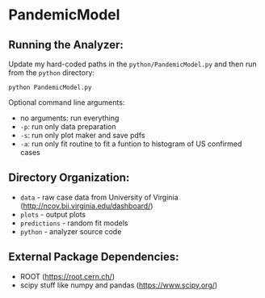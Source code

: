 # PandemicModel

## Running the Analyzer:
Update my hard-coded paths in the `python/PandemicModel.py` and then run from the `python` directory:

`python PandemicModel.py`

Optional command line arguments:
*  no arguments: run everything
* `-p`: run only data preparation
* `-s`: run only plot maker and save pdfs
* `-a`: run only fit routine to fit a funtion to histogram of US confirmed cases 

## Directory Organization:
* `data` - raw case data from University of Virginia (http://ncov.bii.virginia.edu/dashboard/) 
* `plots` - output plots
* `predictions` - random fit models
* `python` - analyzer source code 

## External Package Dependencies:
* ROOT (https://root.cern.ch/)
* scipy stuff like numpy and pandas (https://www.scipy.org/)
